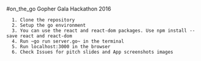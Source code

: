 #on_the_go 
Gopher Gala Hackathon 2016
    
      1. Clone the repository
      2. Setup the go environment
      3. You can use the react and react-dom packages. Use npm install --save react and react-dom
      4. Run ~go run server.go~ in the terminal
      5. Run localhost:3000 in the browser
      6. Check Issues for pitch slides and App screenshots images

